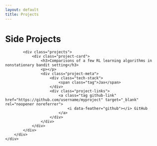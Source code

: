 ```yaml
---
layout: default
title: Projects
---
```


<div class="hero">
    <div class="hero-content">
        <div class="intro-text">
            <h1><span class="highlight">Side Projects</span></h1>
            
            <div class="projects">
                <div class="project-card">
                    <h3>Comparisons of a few RL learning algorithms in nonstationary bandit setting</h3>
                    <p></p>
                    <div class="project-meta">
                        <div class="tech-stack">
                            <span class="tag">Jax</span>
                        </div>
                        <div class="project-links">
                            <a class="tag github-link" href="https://github.com/username/myproject" target="_blank" rel="noopener noreferrer">
                                <i data-feather="github"></i> GitHub
                            </a>
                        </div>
                    </div>
                </div>
            </div>
        </div>
    </div>
</div>